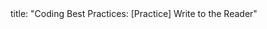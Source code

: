 <frontmatter>
title: "Coding Best Practices: [Practice] Write to the Reader"
</frontmatter>

<include src="unit-inPage-asFlat.md" boilerplate /> 